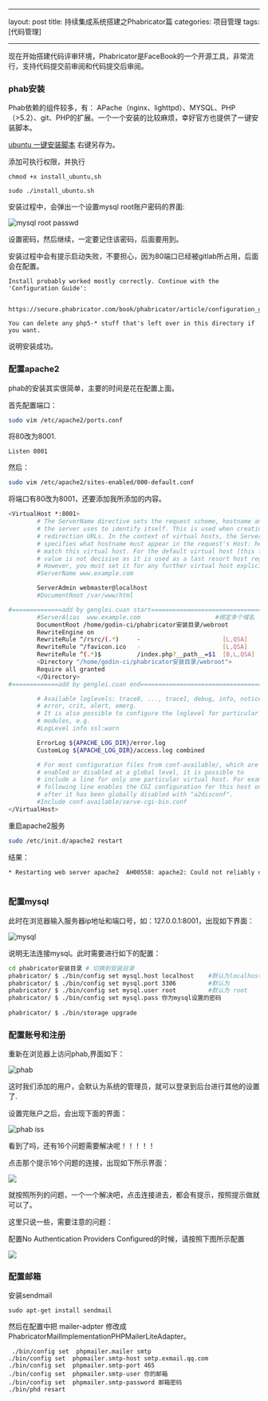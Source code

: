 
---
layout: post
title: 持续集成系统搭建之Phabricator篇
categories: 项目管理
tags: [代码管理]

---

现在开始搭建代码评审环境，Phabricator是FaceBook的一个开源工具，非常流行，支持代码提交前审阅和代码提交后审阅。

### phab安装

Phab依赖的组件较多，有： APache（nginx、lighttpd）、MYSQL、PHP（>5.2）、git、PHP的扩展。一个一个安装的比较麻烦，幸好官方也提供了一键安装脚本。
<!--more-->

[ubuntu 一键安装脚本][1] 右键另存为。

添加可执行权限，并执行

```
chmod +x install_ubuntu,sh

sudo ./install_ubuntu.sh
```
安装过程中，会弹出一个设置mysql root账户密码的界面:

![mysql root passwd][2]

设置密码，然后继续，一定要记住该密码，后面要用到。

安装过程中会有提示启动失败，不要担心，因为80端口已经被gitlab所占用，后面会在配置。

```base
Install probably worked mostly correctly. Continue with the 'Configuration Guide':

    https://secure.phabricator.com/book/phabricator/article/configuration_guide/

You can delete any php5-* stuff that's left over in this directory if you want.

```
说明安装成功。

### 配置apache2

phab的安装其实很简单，主要的时间是花在配置上面。

首先配置端口：

```bash
sudo vim /etc/apache2/ports.conf
```
将80改为8001.
```
Listen 8001
```

然后：
```bash
sudo vim /etc/apache2/sites-enabled/000-default.conf
```
将端口有80改为8001，还要添加我所添加的内容。

```bash
<VirtualHost *:8001>
        # The ServerName directive sets the request scheme, hostname and port that
        # the server uses to identify itself. This is used when creating
        # redirection URLs. In the context of virtual hosts, the ServerName
        # specifies what hostname must appear in the request's Host: header to
        # match this virtual host. For the default virtual host (this file) this
        # value is not decisive as it is used as a last resort host regardless.
        # However, you must set it for any further virtual host explicitly.
        #ServerName www.example.com

        ServerAdmin webmaster@localhost
        #DocumentRoot /var/www/html

#==============add by genglei.cuan start===================================
        #ServerAlias  www.example.com                     #绑定多个域名
        DocumentRoot /home/godin-ci/phabricator安装目录/webroot
        RewriteEngine on
        RewriteRule ^/rsrc/(.*)     -                       [L,QSA]
        RewriteRule ^/favicon.ico   -                       [L,QSA]
        RewriteRule ^(.*)$          /index.php?__path__=$1  [B,L,QSA]
        <Directory "/home/godin-ci/phabricator安装目录/webroot">
        Require all granted
        </Directory>
#=============add by genglei.cuan end======================================

        # Available loglevels: trace8, ..., trace1, debug, info, notice, warn,
        # error, crit, alert, emerg.
        # It is also possible to configure the loglevel for particular
        # modules, e.g.
        #LogLevel info ssl:warn

        ErrorLog ${APACHE_LOG_DIR}/error.log
        CustomLog ${APACHE_LOG_DIR}/access.log combined

        # For most configuration files from conf-available/, which are
        # enabled or disabled at a global level, it is possible to
        # include a line for only one particular virtual host. For example the
        # following line enables the CGI configuration for this host only
        # after it has been globally disabled with "a2disconf".
        #Include conf-available/serve-cgi-bin.conf
</VirtualHost>

```
重启apache2服务

```bash
sudo /etc/init.d/apache2 restart
```

结果：

```bash
* Restarting web server apache2  AH00558: apache2: Could not reliably determine the server's fully qualified domain name, using 10.0.4.251. Set the 'ServerName' directive globally to suppress this message
                                                                                                                                                                                            [ OK ]
```

### 配置mysql

此时在浏览器输入服务器ip地址和端口号，如：127.0.0.1:8001，出现如下界面：

![mysql][3]


说明无法连接mysql。此时需要进行如下的配置：

```bash
cd phabricator安装目录 # 切换到安装目录
phabricator/ $ ./bin/config set mysql.host localhost    #默认为localhost 可不设置
phabricator/ $ ./bin/config set mysql.port 3306         #默认为 
phabricator/ $ ./bin/config set mysql.user root         #默认为 root  
phabricator/ $ ./bin/config set mysql.pass 你为mysql设置的密码
   
phabricator/ $ ./bin/storage upgrade
```


### 配置账号和注册

重新在浏览器上访问phab,界面如下：

![phab ][4]

这时我们添加的用户，会默认为系统的管理员，就可以登录到后台进行其他的设置了.

设置完账户之后，会出现下面的界面：

![phab iss][5]

看到了吗，还有16个问题需要解决呢！！！！！


点击那个提示16个问题的连接，出现如下所示界面：

![][6]

就按照所列的问题，一个一个解决吧，点击连接进去，都会有提示，按照提示做就可以了。

这里只说一些，需要注意的问题：

配置No Authentication Providers Configured的时候，请按照下图所示配置

![][7]


### 配置邮箱

安装sendmail

```
sudo apt-get install sendmail
```

然后在配置中把 mailer-adpter 修改成 PhabricatorMailImplementationPHPMailerLiteAdapter。

```
 ./bin/config set  phpmailer.mailer smtp
./bin/config set  phpmailer.smtp-host smtp.exmail.qq.com
./bin/config set  phpmailer.smtp-port 465
./bin/config set  phpmailer.smtp-user 你的邮箱
./bin/config set  phpmailer.smtp-password 邮箱密码
./bin/phd resart

```



[1]: http://7xj6ce.com1.z0.glb.clouddn.com/install_ubuntu.sh
[2]: http://7xj6ce.com1.z0.glb.clouddn.com/phab-env-1.png
[3]: http://7xj6ce.com1.z0.glb.clouddn.com/phab-env-2.png
[4]: http://7xj6ce.com1.z0.glb.clouddn.com/phab-env-3.png
[5]: http://7xj6ce.com1.z0.glb.clouddn.com/phab-env-4.png
[6]: http://7xj6ce.com1.z0.glb.clouddn.com/phab-env-5.png
[7]: http://7xj6ce.com1.z0.glb.clouddn.com/phab-env-6.png
